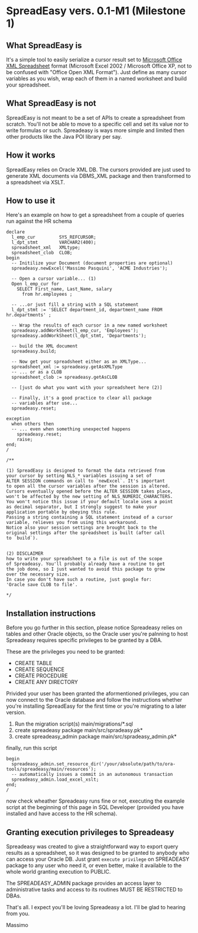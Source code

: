 # SpreadEasy vers. 0.1-M1 (Milestone 1)


## What SpreadEasy is
It's a simple tool to easily serialize a cursor result set to [Microsoft Office XML Spreadsheet](https://en.wikipedia.org/wiki/Microsoft_Office_XML_formats) format (Microsoft Excel 2002 / Microsoft Office XP, not to be confused with "Office Open XML Format").
Just define as many cursor variables as you wish, wrap each of them in a named worksheet and build your spreadsheet.


## What SpreadEasy is not
SpreadEasy is not meant to be a set of APIs to create a spreadsheet from scratch. You'll not be able to
move to a specific cell and set its value nor to write formulas or such. Spreadeasy is ways more simple and limited then other products like the Java POI library per say.


## How it works
SpreadEasy relies on Oracle XML DB. The cursors provided are just used to generate XML documents
via DBMS_XML package and then transformed to a spreadsheet via XSLT.


## How to use it
Here's an example on how to get a spreadsheet from a couple of queries run against the HR schema

```
declare
  l_emp_cur         SYS_REFCURSOR;
  l_dpt_stmt        VARCHAR2(400);
  spreadsheet_xml   XMLtype;
  spreadsheet_clob  CLOB;
begin
  -- Initilize your Document (document properties are optional)
  spreadeasy.newExcel('Massimo Pasquini', 'ACME Industries'); 

  -- Open a cursor variable... (1)
  Open l_emp_cur for 
    SELECT First_name, Last_Name, salary 
      from hr.employees ;

  -- ...or just fill a string with a SQL statement
  l_dpt_stmt := 'SELECT department_id, department_name FROM hr.departments' ;

  -- Wrap the results of each cursor in a new named worksheet
  spreadeasy.addWorkSheet(l_emp_cur, 'Employees'); 
  spreadeasy.addWorkSheet(l_dpt_stmt, 'Departments');

  -- build the XML document
  spreadeasy.build; 

  -- Now get your spreadsheet either as an XMLType...
  spreadsheet_xml := spreadeasy.getAsXMLType  
  -- ... or as a CLOB
  spreadsheet_clob := spreadeasy.getAsCLOB  

  -- [just do what you want with your spreadsheet here (2)]
  
  -- Finally, it's a good practice to clear all package
  -- variables after use...
  spreadeasy.reset;

exception
  when others then
  -- ... even when something unexpected happens
    spreadeasy.reset;
    raise;
end;
/

/**

(1) SpreadEasy is designed to format the data retrieved from
your cursor by setting NLS_* variables issuing a set of
ALTER SESSION commands on call to `newExcel`. It's important
to open all the cursor variables after the session is altered.
Cursors eventually opened before the ALTER SESSION takes place,
won't be affected by the new setting of NLS_NUMERIC_CHARACTERS.
You won't notice this issue if your default locale uses a point
as decimal separator, but I strongly suggest to make your 
application portable by obeying this rule.
Passing a string containing a SQL statement instead of a cursor
variable, relieves you from using this workaround.
Notice also your session settings are brought back to the 
original settings after the spreadsheet is built (after call
to `build`).


(2) DISCLAIMER 
how to write your spreadsheet to a file is out of the scope
of Spreadeasy. You'll probably already have a routine to get
the job done, so I just wanted to avoid this package to grow
over the necessary size.
In case you don't have such a routine, just google for:
'Oracle save CLOB to file'.

*/
```


## Installation instructions
Before you go further in this section, please notice Spreadeasy relies on tables and other Oracle objects, so the Oracle user you're palnning to host Spreadeasy requires specific privileges to be granted by a DBA.

These are the privileges you need to be granted:
- CREATE TABLE
- CREATE SEQUENCE
- CREATE PROCEDURE
- CREATE ANY DIRECTORY

Privided your user has been granted the aformentioned privileges, you can now connect to the Oracle database and follow the instructions whether you're installing SpreadEasy for the first time or you're migrating to a later version.

1. Run the migration script(s)        main/migrations/*.sql
2. create spreadeasy package          main/src/spradeasy.pk*
3. create spreadeasy_admin package    main/src/spradeasy_admin.pk*

finally, run this script

```
begin
  spreadeasy_admin.set_resource_dir('/your/absolute/path/to/ora-tools/spreadeasy/main/resources');
  -- automatically issues a commit in an autonomous transaction
  spreadeasy_admin.load_excel_xslt; 
end;
/
```

now check wheather Spreadeasy runs fine or not, executing the example script at the beginning of this page in SQL Developer (provided you have installed and have access to the HR schema).


## Granting execution privileges to Spreadeasy
Spreadeasy was created to give a straightforward way to export query results as a spreadsheet, so it was designed to be granted to anybody who can access your Oracle DB. Just grant `execute privilege` on SPREADEASY package to any user who need it, or even better, make it available to the whole world granting execution to PUBLIC. 

The SPREADEASY_ADMIN package provides an access layer to administrative tasks and access to its routines MUST BE RESTRICTED to DBAs.


That's all. I expect you'll be loving Spreadeasy a lot. I'll be glad to hearing from you.



Massimo


